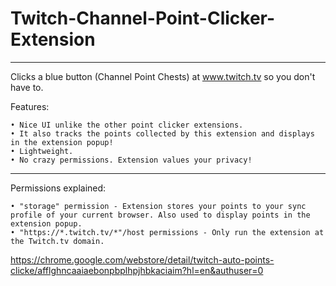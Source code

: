 # Twitch-Channel-Point-Clicker-Extension


-----
Clicks a blue button (Channel Point Chests) at www.twitch.tv so you don't have to.


Features:

    • Nice UI unlike the other point clicker extensions.
    • It also tracks the points collected by this extension and displays in the extension popup!
    • Lightweight.
    • No crazy permissions. Extension values your privacy!

------------------------------------------------

Permissions explained:

    • "storage" permission - Extension stores your points to your sync profile of your current browser. Also used to display points in the extension popup.
    • "https://*.twitch.tv/*"/host permissions - Only run the extension at the Twitch.tv domain.






https://chrome.google.com/webstore/detail/twitch-auto-points-clicke/afflghncaaiaebonpbplhpjhbkaciaim?hl=en&authuser=0
